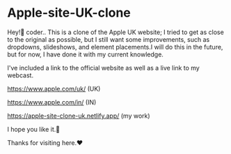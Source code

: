 # Apple-site-UK-clone

Hey!👋 coder..
This is a clone of the Apple UK website; I tried to get as close to the original as possible, but I still want some improvements, such as dropdowns, slideshows, and element placements.I will do this in the future, but for now, I have done it with my current knowledge.

I've included a link to the official website as well as a live link to my webcast.

https://www.apple.com/uk/ (UK)

https://www.apple.com/in/ (IN)

https://apple-site-clone-uk.netlify.app/ (my work)

I hope you like it.🙂

Thanks for visiting here.❤️
